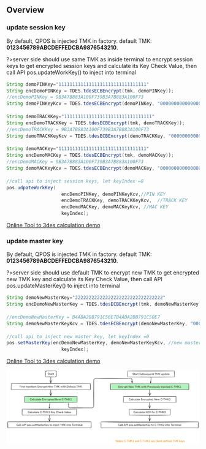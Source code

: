 ## Overview

### update session key
By default, QPOS is injected TMK in factory. default TMK: **0123456789ABCDEFFEDCBA9876543210**. 

?>server side should use same TMK as inside terminal to encrypt session keys to get encrypted session keys and calculate its Key Check Value, then call API pos.updateWorkKey() to inject into terminal
``` java
String demoPINKey="11111111111111111111111111111111"
String encDemoPINKey = TDES.tdesECBEncrypt(tmk, demoPINKey)); 
//encDemoPINKey = 9B3A7B883A100F739B3A7B883A100F73
String demoPINKeyKcv = TDES.tdesECBEncrypt(demoPINKey, "0000000000000000")); 

String demoTRACKKey="11111111111111111111111111111111"
String encDemoTRACKKey = TDES.tdesECBEncrypt(tmk, demoTRACKKey)); 
//encDemoTRACKKey = 9B3A7B883A100F739B3A7B883A100F73
String demoTRACKKeyKcv = TDES.tdesECBEncrypt(demoTRACKKey, "0000000000000000")); 

String demoMACKey="11111111111111111111111111111111"
String encDemoMACKey = TDES.tdesECBEncrypt(tmk, demoMACKey)); 
//encDemoMACKey = 9B3A7B883A100F739B3A7B883A100F73
String demoMACKeyKcv = TDES.tdesECBEncrypt(demoMACKey, "0000000000000000")); 

//call api to inject session keys, let keyIndex =0
pos.udpateWorkKey(
                    encDemoPINKey, demoPINKeyKcv,//PIN KEY
                    encDemoTRACKKey, demoTRACKKeyKcv,  //TRACK KEY
                    encDemoMACKey, demoMACKeyKcv, //MAC KEY
                    keyIndex);

```

[Online Tool to 3des calculation demo](https://neapay.com/online-tools/des-calculator.html?data=11111111111111111111111111111111&key=0123456789ABCDEFFEDCBA9876543210&algo=3DES&decr=false)


### update master key

By default, QPOS is injected TMK in factory. default TMK: **0123456789ABCDEFFEDCBA9876543210**. 

?>server side should use default TMK to encrypt new TMK to get encrypted new TMK key and calculate its Key Check Value, then call API pos.updateMasterKey() to inject into terminal
``` java
String demoNewMasterKey="22222222222222222222222222222222"
String encDemoNewMasterKey = TDES.tdesECBEncrypt(tmk, demoNewMasterKey)); 

//encDemoNewMasterKey = B4ABA2BB791C50E7B4ABA2BB791C50E7
String demoNewMasterKeyKcv = TDES.tdesECBEncrypt(demoNewMasterKey, "0000000000000000")); 

//call api to inject new master key, let keyIndex =0
pos.setMasterKey(encDemoNewMasterKey, demoNewMasterKeyKcv, //new master key
                    keyIndex);

```

[Online Tool to 3des calculation demo](https://neapay.com/online-tools/des-calculator.html?data=22222222222222222222222222222222&key=0123456789ABCDEFFEDCBA9876543210&algo=3DES&decr=false)

![update tmk](./update_tmk.png)
